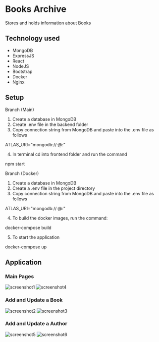 # Books Archive
Stores and holds information about Books

## Technology used
- MongoDB
- ExpressJS
- React
- NodeJS
- Bootstrap
- Docker
- Nginx

## Setup
Branch (Main)
1.  Create a database in MongoDB
2.  Create .env file in the backend folder
3.  Copy connection string from MongoDB and paste into the .env file as follows

ATLAS_URI="mongodb://<user>:<password>@<host>:<port>" 

4.  In terminal cd into frontend folder and run the command
    
npm start
  
Branch (Docker)
1.  Create a database in MongoDB
2.  Create a .env file in the project directory 
3.  Copy connection string from MongoDB and paste into the .env file as follows
    
ATLAS_URI="mongodb://<user>:<password>@<host>:<port>" 

4.  To build the docker images, run the command:

docker-compose build

5.  To start the application 
     
docker-compose up
  
## Application
### Main Pages
![screenshot1](https://user-images.githubusercontent.com/92265482/201169345-743b8799-a394-4877-8748-3ed04210685b.JPG)
![screenshot4](https://user-images.githubusercontent.com/92265482/201169542-2eb36738-e6f0-4b92-b98b-190cf63eef47.JPG)

### Add and Update a Book
![screenshot2](https://user-images.githubusercontent.com/92265482/201169471-4f8fe708-3933-42e5-ad18-81beb4a564f2.JPG)
![screenshot3](https://user-images.githubusercontent.com/92265482/201169484-89492a5d-0de3-412c-b3ff-1abbe8720bf5.JPG)

### Add and Update a Author
![screenshot5](https://user-images.githubusercontent.com/92265482/201169555-c23de721-9732-4ce5-a667-ef540bf6063d.JPG)
![screenshot6](https://user-images.githubusercontent.com/92265482/201170059-022f53a5-11cd-46c4-94c6-662069d77110.JPG)
